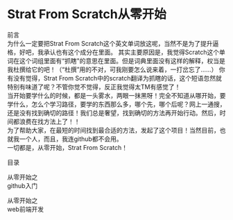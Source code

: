 # Strat From Scratch从零开始

前言    
    为什么一定要把Strat From Scratch这个英文单词放这呢，当然不是为了提升逼格，好吧，我承认也有这个成分在里面。
    其实主要原因是，我觉得Scratch这个单词在这个词组里面有“抓瞎"的意思在里面。但是词典里面没有这样的解释，权当是我杜撰给它的吧！（“杜撰”用的不对，可我刚要怎么说来着，一打岔忘了……）
    你有没有觉得，Strat From Scratch中的scratch翻译为抓瞎的话，这个短语忽然就特别有味道了呢？不管你觉不觉得，反正我觉得太TM有感觉了！  
    当开始要学什么的时候，都是一头雾水，两眼一抹黑呀！完全不知道从哪开始，要学什么，怎么个学习路径，要学的东西那么多，哪个先，哪个后呢？网上一通搜，还是没有找到确切的路径！我们总是奢望，找到确切的方法再开始行动。然后，时间都浪费在找方法上了！！  
        为了帮助大家，在最短的时间找到最合适的方法，发起了这个项目！当然目前，也就我一个人，而且，我连github都不会用。  
        一切都是，从零开始，Strat From Scratch！
      
  
  
目录  
  
  从零开始之   
  github入门

从零开始之  
web前端开发

